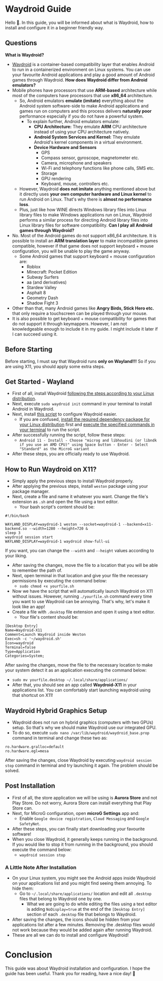# Waydroid Guide
Hello 🤭. In this guide, you will be informed about what is Waydroid, how to install and configure it in a beginner friendly way.
## Questions
**What is Waydroid?**
- [Waydroid](https://waydro.id/) is a container-based compatibility layer that enables Android to run in a containerized environment on Linux systems. You can use your favourite Android applications and play a good amount of Android games through Waydroid.
**How does Waydroid differ from Android emulators?**
- Mobile phones have processors that use **ARM-based** architecture while most of the computers have processors that use **x86_64** architecture.
  - So, Android emulators **emulate (imitate)** everything about the Android system software-side to make Android applications and games run on computers and this process delivers **naturally poor** performance especially if you do not have a powerful system.
    - To explain further, Android emulators emulate:
      - **CPU Architecture:** They emulate **ARM** CPU architecture instead of using your CPU architecture natively.
      - **Android System Services and Kernel:** They emulate Android's kernel components in a virtual environment.
      - **Device Hardware and Sensors**
        - GPS
        - Compass sensor, gyroscope, magnetometer etc.
        - Camera, microphone and speakers
        - Wi-Fi and telephony functions like phone calls, SMS etc.
        - Storage
        - GPU rendering
        - Keyboard, mouse, controllers etc.
  - However, Waydroid **does not imitate** anything mentioned above but it directly uses **your own computer hardware and Linux kernel** to run Android on Linux. That's why there is **almost no performance loss**.
  - Plus, just like how WINE directs Windows library files into Linux library files to make Windows applications run on Linux, Waydroid performs a similar process for directing Android library files into Linux library files for software compatibility.
**Can I play all Android games through Waydroid?**
- No. Most of the Android games do not support x86_64 architecture. It is possible to install an **ARM translation layer** to make incompatible games compatible, however if that game does not support keyboard + mouse configuration, you will be unable to play the game anyway.
  - Some Android games that support keyboard + mouse configuration are:
    - Roblox
    - Minecraft: Pocket Edition
    - Subway Surfers
    - aa (and derivatives)
    - Stardew Valley
    - Asphalt 8
    - Geometry Dash
    - Shadow Fight 3
 - Other than that, many Android games like **Angry Birds, Stick Hero etc.** that only require a touchscreen can be played through your mouse.
 - It is also possible to get keyboard + mouse compatibility for games that do not support it through keymappers. However, I am not knowledgeable enough to include it in my guide. I might include it later if I can succeed using it.
## Before Starting
Before starting, I must say that Waydroid runs **only on Wayland!!!** So if you are using X11, you should apply some extra steps.
## Get Started - Wayland
- First of all, install Waydroid [following the steps according to your Linux distribution](https://docs.waydro.id/usage/install-on-desktops).
- Next, execute `sudo waydroid init` command in your terminal to install Android in Waydroid.
- Next, install [this script](https://github.com/casualsnek/waydroid_script) to configure Waydroid easier.
  - If you are confused, [install the required dependency package for your Linux distribution](https://github.com/casualsnek/waydroid_script?tab=readme-ov-file#dependencies) first and [execute the specified commands in your terminal](https://github.com/casualsnek/waydroid_script?tab=readme-ov-file#interactive-terminal-interface) to run the script.
- After successfully running the script, follow these steps:
  - `Android 11 - Install - Choose "microg and libhoudini (or libndk if you use an AMD CPU)" using Space button - Enter - Select "Standard" as the MicroG variant`
- After these steps, you are officially ready to use Waydroid.
## How to Run Waydroid on X11?
- Simply apply the previous steps to install Waydroid properly.
- After applying the previous steps, install `weston` package using your package manager.
- Next, create a file and name it whatever you want. Change the file's extension as `.sh` and open the file using a text editor.
  - Your bash script's content should be:
```
#!/bin/bash

WAYLAND_DISPLAY=waydroid-1 weston --socket=waydroid-1 --backend=x11-backend.so --width=1280 --height=720 &
sleep 3
waydroid session start
WAYLAND_DISPLAY=waydroid-1 waydroid show-full-ui
```
If you want, you can change the `--width` and `--height` values according to your liking.
- After saving the changes, move the file to a location that you will be able to remember the path of.
- Next, open terminal in that location and give your file the necessary permissions by executing the command below:
  - `sudo chmod +x yourfile.sh`
- Now we have the script that will automatically launch Waydroid on X11 without issues. However, running `./yourfile.sh` command every time you want to use Waydroid can be annoying. That's why, let's make it look like an app!
- Create a file with `.desktop` file extension and open it using a text editor.
  - Your file's content should be:
```
[Desktop Entry]
Name=Waydroid-X11
Comment=Launch Waydroid inside Weston
Exec=sh -c '~/waydroid.sh'
Icon=waydroid
Terminal=false
Type=Application
Categories=System;
```
After saving the changes, move the file to the necessary location to make your system detect it as an application executing the command below:
- `sudo mv yourfile.desktop ~/.local/share/applications/`
- After that, you should see an app called **Waydroid-X11** in your applications list. You can comfortably start launching waydroid using that shortcut on X11!
## Waydroid Hybrid Graphics Setup
- Waydroid does not run on hybrid graphics (computers with two GPUs) setup. So that's why we should make Waydroid use our integrated GPU.
- To do so, execute `sudo nano /var/lib/waydroid/waydroid_base.prop` command in terminal and change these two as:
```
ro.hardware.gralloc=default
ro.hardware.egl=mesa
```
After saving the changes, close Waydroid by executing `waydroid session stop` command in terminal and try launching it again. The problem should be solved.
## Post Installation
- First of all, the store application we will be using is **Aurora Store** and not Play Store. Do not worry, Aurora Store can install everything that Play Store can.
- Next, for MicroG configuration, open **microG Settings** app and:
  - Enable `Google device registration`, `Cloud Messaging` and `Google SafetyNet`.
- After these steps, you can finally start downloading your favourite software!
- When you close Waydroid, it generally keeps running in the background. If you would like to stop it from running in the background, you should execute the command below:
  - `waydroid session stop`
### A Little Note After Installation
- On your Linux system, you might see the Android apps inside Waydroid on your applications list and you might find seeing them annoying. To hide them:
  - Go to `~/.local/share/applications/` location and edit all `.desktop` files that belong to Waydroid one by one.
    - What we are going to do while editing the files using a text editor is adding `NoDisplay=true` at the end of the `[Desktop Entry]` section of each `.desktop` file that belongs to Waydroid.
- After saving the changes, the icons should be hidden from your applications list after a few minutes. Removing the .desktop files would not work because they would be added again after running Waydroid.
- These are all we can do to install and configure Waydroid!
# Conclusion
This guide was about Waydroid installation and configuration. I hope the guide has been useful. Thank you for reading, have a nice day! 🐧
